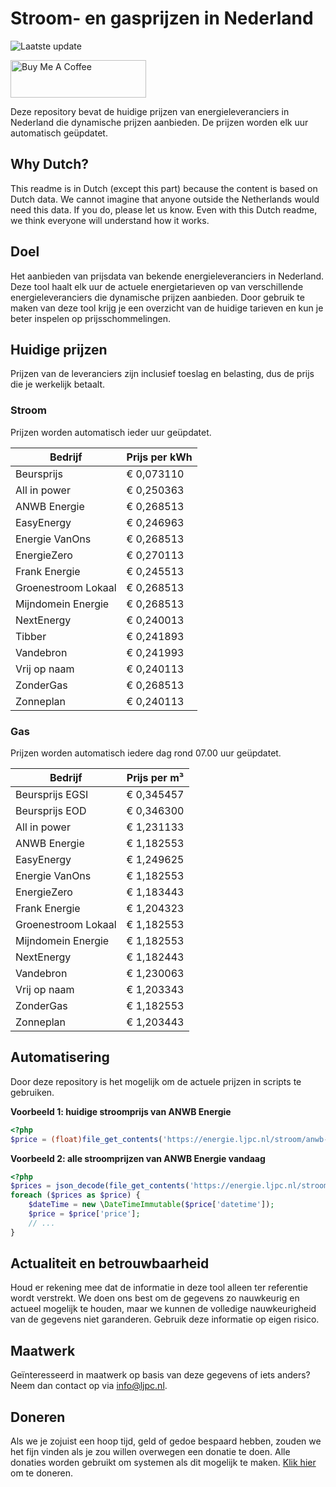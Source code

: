# Stroom- en gasprijzen in Nederland

![Laatste update](https://img.shields.io/badge/laatste%20update-2024--09--14%2005%3A00%20CET-brightgreen)

<a href="https://www.buymeacoffee.com/Lars-" target="_blank"><img src="https://cdn.buymeacoffee.com/buttons/v2/default-orange.png" alt="Buy Me A Coffee" height="60" style="height: 60px !important;width: 217px !important;" ></a>

Deze repository bevat de huidige prijzen van energieleveranciers in Nederland die dynamische prijzen aanbieden. De prijzen worden elk uur automatisch geüpdatet.

## Why Dutch?

This readme is in Dutch (except this part) because the content is based on Dutch data. We cannot imagine that anyone outside the Netherlands would need this data. If you do, please let us know. Even with this Dutch readme, we think
everyone will understand how it works.

## Doel

Het aanbieden van prijsdata van bekende energieleveranciers in Nederland. Deze tool haalt elk uur de actuele energietarieven op van verschillende energieleveranciers die dynamische prijzen aanbieden. Door gebruik te maken van deze tool
krijg je een overzicht van de huidige tarieven en kun je beter inspelen op prijsschommelingen.

## Huidige prijzen

Prijzen van de leveranciers zijn inclusief toeslag en belasting, dus de prijs die je werkelijk betaalt.

### Stroom

Prijzen worden automatisch ieder uur geüpdatet.

 Bedrijf | Prijs per kWh 
---------|---------------
Beursprijs | € 0,073110
All in power | € 0,250363
ANWB Energie | € 0,268513
EasyEnergy | € 0,246963
Energie VanOns | € 0,268513
EnergieZero | € 0,270113
Frank Energie | € 0,245513
Groenestroom Lokaal | € 0,268513
Mijndomein Energie | € 0,268513
NextEnergy | € 0,240013
Tibber | € 0,241893
Vandebron | € 0,241993
Vrij op naam | € 0,240113
ZonderGas | € 0,268513
Zonneplan | € 0,240113


### Gas

Prijzen worden automatisch iedere dag rond 07.00 uur geüpdatet.

 Bedrijf | Prijs per m³ 
---------|--------------
Beursprijs EGSI | € 0,345457
Beursprijs EOD | € 0,346300
All in power | € 1,231133
ANWB Energie | € 1,182553
EasyEnergy | € 1,249625
Energie VanOns | € 1,182553
EnergieZero | € 1,183443
Frank Energie | € 1,204323
Groenestroom Lokaal | € 1,182553
Mijndomein Energie | € 1,182553
NextEnergy | € 1,182443
Vandebron | € 1,230063
Vrij op naam | € 1,203343
ZonderGas | € 1,182553
Zonneplan | € 1,203443


## Automatisering

Door deze repository is het mogelijk om de actuele prijzen in scripts te gebruiken.

**Voorbeeld 1: huidige stroomprijs van ANWB Energie**

```php
<?php
$price = (float)file_get_contents('https://energie.ljpc.nl/stroom/anwb-energie-nu.txt');

```

**Voorbeeld 2: alle stroomprijzen van ANWB Energie vandaag**

```php
<?php
$prices = json_decode(file_get_contents('https://energie.ljpc.nl/stroom/all-in-power-vandaag.json'),true);
foreach ($prices as $price) {
    $dateTime = new \DateTimeImmutable($price['datetime']);
    $price = $price['price'];
    // ...
}
```

## Actualiteit en betrouwbaarheid

Houd er rekening mee dat de informatie in deze tool alleen ter referentie wordt verstrekt. We doen ons best om de gegevens zo nauwkeurig en actueel mogelijk te houden, maar we kunnen de volledige nauwkeurigheid van de gegevens niet
garanderen. Gebruik deze informatie op eigen risico.

## Maatwerk

Geïnteresseerd in maatwerk op basis van deze gegevens of iets anders? Neem dan contact op
via [info@ljpc.nl](mailto:info@ljpc.nl?subject=Energie%20prijzen).

## Doneren

Als we je zojuist een hoop tijd, geld of gedoe bespaard hebben, zouden we het fijn vinden als je zou willen overwegen een
donatie te doen. Alle donaties worden gebruikt om systemen als dit mogelijk te
maken. [Klik hier](https://www.buymeacoffee.com/Lars-) om te doneren.
